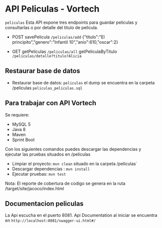 # API Peliculas - Vortech

`peliculas` Esta API expone tres endpoints para guardar peliculas y consultarlas  o por detalle del titulo de pelicula.
* POST
 savePelicula  `/peliculas/add`
 {"titulo":"El principito","genero":"Infantil 10","anio":610,"oscar":2}

* GET
getPeliculas  `/peliculas/all`
getPeliculaByTitulo  `/peliculas/detalle?titulo?Alicia`


## Restaurar base de datos
 
* Restaurar base de datos: `peliculas` el dump se encuentra en la carpeta /peliculas  `peliculas_peliculas.sql`


## Para trabajar con API Vortech

Se requiere:

* MySQL 5
* Java 8
* Maven
* Sprint Boot

Con los siguientes comandos puedes descargar las dependencias y ejecutar las pruebas situados en /peliculas

* Limpiar el proyecto: `mvn clean`  situado en la carpeta /peliculas`
* Descargar dependencias : `mvn install`
* Ejecutar pruebas: `mvn test`

Nota:
El reporte de cobertura de codigo se genera en la ruta /target/site/jacoco/index.html


## Documentacion peliculas
  La Api escucha en el puerto 8081.
  Api Documentation al iniciar se encuentra en `http://localhost:8081/swagger-ui.html#/` 

